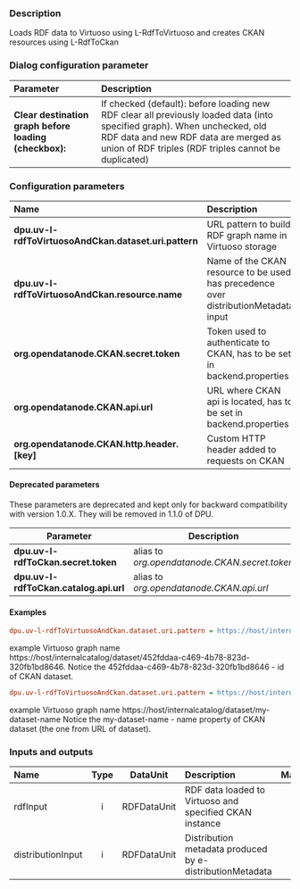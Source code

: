 ### Description

Loads RDF data to Virtuoso using L-RdfToVirtuoso and creates CKAN resources using L-RdfToCkan

### Dialog configuration parameter

|Parameter|Description|
|:----|:----|
|**Clear destination graph before loading (checkbox):** | If checked (default): before loading new RDF clear all previously loaded data (into specified graph). When unchecked, old RDF data and new RDF data are merged as union of RDF triples (RDF triples cannot be duplicated) |

### Configuration parameters

| Name | Description |
|:----|:----|
|**dpu.uv-l-rdfToVirtuosoAndCkan.dataset.uri.pattern**|URL  pattern to build RDF graph name in Virtuoso storage|
|**dpu.uv-l-rdfToVirtuosoAndCkan.resource.name**| Name of the CKAN resource to be used, has precedence over distributionMetadata input|
|**org.opendatanode.CKAN.secret.token**|Token used to authenticate to CKAN, has to be set in backend.properties|
|**org.opendatanode.CKAN.api.url**|URL where CKAN api is located, has to be set in backend.properties|
|**org.opendatanode.CKAN.http.header.[key]**|Custom HTTP header added to requests on CKAN|

#### Deprecated parameters

These parameters are deprecated and kept only for backward compatibility with version 1.0.X.
They will be removed in 1.1.0 of DPU.

|Parameter                             |Description                             |
|--------------------------------------|----------------------------------------|
|**dpu.uv-l-rdfToCkan.secret.token**    | alias to _org.opendatanode.CKAN.secret.token_  |
|**dpu.uv-l-rdfToCkan.catalog.api.url** | alias to _org.opendatanode.CKAN.api.url_ |

#### Examples
```INI
dpu.uv-l-rdfToVirtuosoAndCkan.dataset.uri.pattern = https://host/internalcatalog/dataset/${id}
```
example Virtuoso graph name https://host/internalcatalog/dataset/452fddaa-c469-4b78-823d-320fb1bd8646.
Notice the 452fddaa-c469-4b78-823d-320fb1bd8646 - id of CKAN dataset.

```INI
dpu.uv-l-rdfToVirtuosoAndCkan.dataset.uri.pattern = https://host/internalcatalog/dataset/${name}
```
example Virtuoso graph name https://host/internalcatalog/dataset/my-dataset-name
Notice the my-dataset-name - name property of CKAN dataset (the one from URL of dataset).

### Inputs and outputs

|Name |Type | DataUnit | Description | Mandatory |
|:--------|:------:|:------:|:-------------|:---------------------:|
|rdfInput|i|RDFDataUnit|RDF data loaded to Virtuoso and specified CKAN instance|x|
|distributionInput|i|RDFDataUnit| Distribution metadata produced by e-distributionMetadata||